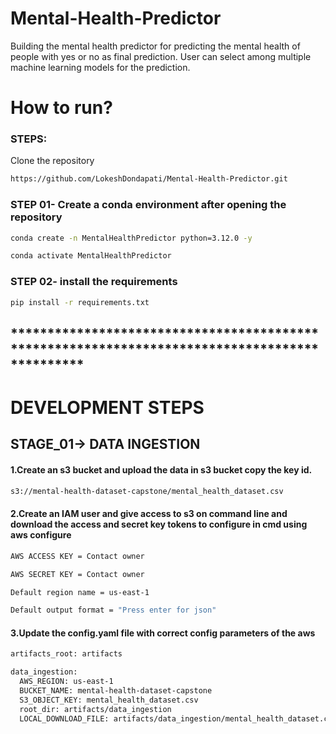# Mental-Health-Predictor
Building the mental health predictor for predicting the mental health of people with yes or no as final prediction.
User can select among multiple machine learning models for the prediction.


# How to run?
### STEPS:

Clone the repository

```bash
https://github.com/LokeshDondapati/Mental-Health-Predictor.git
```
### STEP 01- Create a conda environment after opening the repository

```bash
conda create -n MentalHealthPredictor python=3.12.0 -y
```

```bash
conda activate MentalHealthPredictor
```


### STEP 02- install the requirements
```bash
pip install -r requirements.txt
```

## **********************************************************************************************

# DEVELOPMENT STEPS

## STAGE_01-> DATA INGESTION

#### 1.Create an s3 bucket and upload the data in s3 bucket copy the key id.</br>

```bash
s3://mental-health-dataset-capstone/mental_health_dataset.csv
```

#### 2.Create an IAM user and give access to s3 on command line and download the access and secret key tokens to configure in cmd using aws configure </br>

```bash
AWS ACCESS KEY = Contact owner
```

```bash
AWS SECRET KEY = Contact owner
```
```bash
Default region name = us-east-1
```

```bash
Default output format = "Press enter for json"
```

#### 3.Update the config.yaml file with correct config parameters of the aws 
```bash
artifacts_root: artifacts

data_ingestion:
  AWS_REGION: us-east-1
  BUCKET_NAME: mental-health-dataset-capstone
  S3_OBJECT_KEY: mental_health_dataset.csv
  root_dir: artifacts/data_ingestion
  LOCAL_DOWNLOAD_FILE: artifacts/data_ingestion/mental_health_dataset.csv 

```